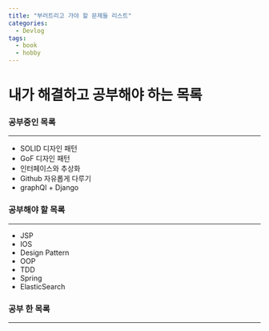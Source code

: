 ```yaml
---
title: "부러트리고 가야 할 문제들 리스트"
categories:
  - Devlog
tags:
  - book
  - hobby
---
```


내가 해결하고 공부해야 하는 목록
==

### 공부중인 목록
***
* SOLID 디자인 패턴
* GoF 디자인 패턴
* 인터페이스와 추상화
* Github 자유롭게 다루기
* graphQl + Django


### 공부해야 할 목록
***
* JSP
* IOS
* Design Pattern
* OOP
* TDD
* Spring
* ElasticSearch

### 공부 한 목록
***
